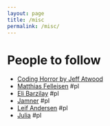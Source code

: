 ```yaml
---
layout: page
title: /misc
permalink: /misc/
---
```


# People to follow
- [Coding Horror by Jeff Atwood](https://blog.codinghorror.com/)
- [Matthias Felleisen](https://felleisen.org/matthias/) #pl
- [Eli Barzilay](http://www.barzilay.org) #pl
- [Jamner](https://jamner.net/) #pl
- [Leif Andersen](http://leifandersen.net/) #pl
- [Julia](https://julbinb.github.io/) #pl
